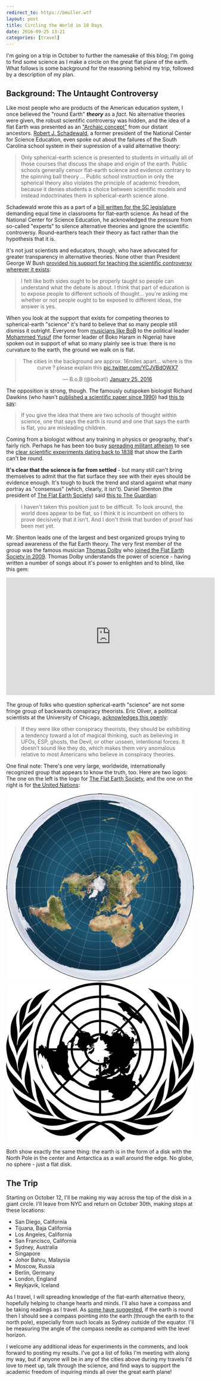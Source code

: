 ```yaml
---
redirect_to: https://bmuller.wtf
layout: post
title: Circling the World in 18 Days
date: 2016-09-25 13:21
categories: [travel]
---
```


I'm going on a trip in October to further the namesake of this blog; I'm going to find some science as I make a circle on the great flat plane of the earth.  What follows is some background for the reasoning behind my trip, followed by a description of my plan.

## Background: The Untaught Controversy

Like most people who are products of the American education system, I once believed the "round Earth" **_theory_** as a _fact_.  No alternative theories were given, the robust scientific controversy was hidden, and the idea of a flat Earth was presented as an ["Archaic concept"](https://en.wikipedia.org/wiki/Flat_Earth) from our distant ancestors.  [Robert J. Schadewald](https://en.wikipedia.org/wiki/Robert_Schadewald), a former president of the National Center for Science Education, even spoke out about the failures of the South Carolina school system in their supression of a valid alternative theory:

> Only spherical-earth science is presented to students in virtually all of those courses that discuss the shape and origin of the earth. Public schools generally censor flat-earth science and evidence contrary to the spinning ball theory ... Public school instruction in only the spherical theory also violates the principle of academic freedom, because it denies students a choice between scientific models and instead indoctrinates them in spherical-earth science alone.

Schadewald wrote this as a part of a [bill written for the SC legislature](https://ncse.com/cej/2/1/equal-time-flat-earth-science) demanding equal time in classrooms for flat-earth science.  As head of the National Center for Science Education, he acknowledged the pressure from so-called "experts" to silence alternative theories and ignore the scientific controversy.  Round-earthers teach their theory as fact rather than the hypothesis that it is.

It's not just scientists and educators, though, who have advocated for greater transparency in alternative theories.  None other than President George W Bush [provided his support for teaching the scientific controversy wherever it exists](http://www.nytimes.com/2005/08/03/politics/bush-remarks-roil-debateon-teaching-of-evolution.html):

> I felt like both sides ought to be properly taught so people can understand what the debate is about.  I think that part of education is to expose people to different schools of thought... you're asking me whether or not people ought to be exposed to different ideas, the answer is yes. 

When you look at the support that exists for competing theories to spherical-earth "science" it's hard to believe that so many people still dismiss it outright.  Everyone from [musicians like BoB](https://www.theguardian.com/music/2016/jan/25/bob-rapper-flat-earth-twitter) to the political leader [Mohammed Yusuf](http://news.bbc.co.uk/2/hi/8172270.stm) (the former leader of Boko Haram in Nigeria) have spoken out in support of what so many plainly see is true: there is no curvature to the earth, the ground we walk on is flat.

<center><blockquote class="twitter-tweet" data-lang="en"><p lang="en" dir="ltr">The cities in the background are approx. 16miles apart... where is the curve ? please explain this <a href="https://t.co/YCJVBdOWX7">pic.twitter.com/YCJVBdOWX7</a></p>&mdash; B.o.B (@bobatl) <a href="https://twitter.com/bobatl/status/691411463051804676">January 25, 2016</a></blockquote></center>
<script async src="//platform.twitter.com/widgets.js" charset="utf-8"></script>

The opposition is strong, though.  The famously outspoken biologist Richard Dawkins (who hasn't [published a scientific paper since 1990](https://en.wikipedia.org/wiki/Richard_Dawkins_bibliography)) had [this to say](http://content.time.com/time/magazine/article/0,9171,1090909,00.html):

> If you give the idea that there are two schools of thought within science, one that says the earth is round and one that says the earth is flat, you are misleading children.

Coming from a biologist without any training in physics or geography, that's fairly rich.  Perhaps he has been too busy [spreading militant atheism](https://www.ted.com/talks/richard_dawkins_on_militant_atheism?language=en) to see the [clear scientific experiments dating back to 1838](https://en.wikipedia.org/wiki/Bedford_Level_experiment) that show the Earth can't be round.

**It's clear that the science is far from settled** - but many still can't bring themselves to admit that the flat surface they see with their eyes should be evidence enough.  It's tough to buck the trend and stand against what many portray as "consensus" (which, clearly, it isn't).  Daniel Shenton (the president of [The Flat Earth Society](http://www.theflatearthsociety.org)) said [this to The Guardian](https://www.theguardian.com/global/2010/feb/23/flat-earth-society):

> I haven't taken this position just to be difficult. To look around, the world does appear to be flat, so I think it is incumbent on others to prove decisively that it isn't. And I don't think that burden of proof has been met yet.

Mr. Shenton leads one of the largest and best organized groups trying to spread awareness of the flat Earth theory.  The very first member of the group was the famous musician [Thomas Dolby](https://en.wikipedia.org/wiki/Thomas_Dolby) who [joined the Flat Earth Society in 2009](https://www.theguardian.com/global/2010/feb/23/flat-earth-society).  Thomas Dolby understands the power of science - having written a number of songs about it's power to enlighten and to blind, like this gem:

<center><iframe width="560" height="315" src="https://www.youtube.com/embed/-FIMvSp01C8" frameborder="0" allowfullscreen></iframe></center>

The group of folks who question spherical-earth "science" are not some fringe group of backwards conspiracy theorists.  Eric Oliver, a political scientists at the University of Chicago, [acknowledges this openly](http://www.huffingtonpost.com/2012/10/29/flat-earth-society-psychology_n_2038198.html):

> If they were like other conspiracy theorists, they should be exhibiting a tendency toward a lot of magical thinking, such as believing in UFOs, ESP, ghosts, the Devil, or other unseen, intentional forces.  It doesn’t sound like they do, which makes them very anomalous relative to most Americans who believe in conspiracy theories.

One final note: There's one very large, worldwide, internationally recognized group that appears to know the truth, too.  Here are two logos: The one on the left is the logo for [The Flat Earth Society](http://www.theflatearthsociety.org/home/index.php), and the one on the right is for [the United Nations](http://www.un.org):

<center>
<a href="http://www.theflatearthsociety.org/home/index.php"><img src="/images/2016/Flat_earth.png" class="postimg small" /></a>
<a href="http://www.un.org"><img src="/images/2016/un.png" class="postimg small" /></a>
</center>

Both show exactly the same thing: the earth is in the form of a disk with the North Pole in the center and Antarctica as a wall around the edge.  No globe, no sphere - just a flat disk.

## The Trip

Starting on October 12, I'll be making my way across the top of the disk in a giant circle.  I'll leave from NYC and return on October 30th, making stops at these locations:

 * San Diego, California
 * Tijuana, Baja California
 * Los Angeles, California
 * San Francisco, California
 * Sydney, Australia
 * Singapore
 * Johor Bahru, Malaysia
 * Moscow, Russia
 * Berlin, Germany
 * London, England
 * Reykjavik, Iceland

As I travel, I will spreading knowledge of the flat-earth alternative theory, hopefully helping to change hearts and minds.  I'll also have a compass and be taking readings as I travel.  As [some have suggested](https://www.reddit.com/r/theworldisflat/comments/3gw9yw/an_simple_experiment_that_may_yield_more/), if the earth is round then I should see a compass pointing _into_ the earth (through the earth to the north pole), especially from such locals as Sydney outside of the equator.  I'll be measuring the angle of the compass needle as compared with the level horizon.

I welcome any additional ideas for experiments in the comments, and look forward to posting my results.  I've got a list of folks I'm meeting with along my way, but if anyone will be in any of the cities above during my travels I'd love to meet up, talk through the science, and find ways to support the academic freedom of inquiring minds all over the great earth plane!